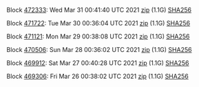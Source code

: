 Block [472333](https://testnet-insight.dashevo.org/insight/block/0000009813f7c9abc4cc5f656f26e522f8ee4aed6ede77b4c952f86cb9df8cc0): Wed Mar 31 00:41:40 UTC 2021 [zip](https://dash-bootstrap.ams3.digitaloceanspaces.com/testnet/2021-03-31/bootstrap.dat.zip) (1.1G) [SHA256](https://dash-bootstrap.ams3.digitaloceanspaces.com/testnet/2021-03-31/sha256.txt)

Block [471722](https://testnet-insight.dashevo.org/insight/block/000000093f6f5a023462e90ab86a889034a4b61d7af8dc6b091cbedd231df47c): Tue Mar 30 00:36:04 UTC 2021 [zip](https://dash-bootstrap.ams3.digitaloceanspaces.com/testnet/2021-03-30/bootstrap.dat.zip) (1.1G) [SHA256](https://dash-bootstrap.ams3.digitaloceanspaces.com/testnet/2021-03-30/sha256.txt)

Block [471121](https://testnet-insight.dashevo.org/insight/block/00000028bf561ad6a6aba0c795be5a2de8a237b1f5e377820c323dc45a502e4c): Mon Mar 29 00:38:08 UTC 2021 [zip](https://dash-bootstrap.ams3.digitaloceanspaces.com/testnet/2021-03-29/bootstrap.dat.zip) (1.1G) [SHA256](https://dash-bootstrap.ams3.digitaloceanspaces.com/testnet/2021-03-29/sha256.txt)

Block [470506](https://testnet-insight.dashevo.org/insight/block/0000019fab83170e6b97ba131b8c5a1b5200679a158d5049b90a037551d727a9): Sun Mar 28 00:36:02 UTC 2021 [zip](https://dash-bootstrap.ams3.digitaloceanspaces.com/testnet/2021-03-28/bootstrap.dat.zip) (1.1G) [SHA256](https://dash-bootstrap.ams3.digitaloceanspaces.com/testnet/2021-03-28/sha256.txt)

Block [469912](https://testnet-insight.dashevo.org/insight/block/0000010b9f3cf11a8227c3728624b361367d24cd5e183fbb56de7aad04c348ba): Sat Mar 27 00:40:28 UTC 2021 [zip](https://dash-bootstrap.ams3.digitaloceanspaces.com/testnet/2021-03-27/bootstrap.dat.zip) (1.1G) [SHA256](https://dash-bootstrap.ams3.digitaloceanspaces.com/testnet/2021-03-27/sha256.txt)

Block [469306](https://testnet-insight.dashevo.org/insight/block/00000134aea594be8c05e4ee6f0123a44d6100ffab7cb445f14f7bba26e29e78): Fri Mar 26 00:38:02 UTC 2021 [zip](https://dash-bootstrap.ams3.digitaloceanspaces.com/testnet/2021-03-26/bootstrap.dat.zip) (1.1G) [SHA256](https://dash-bootstrap.ams3.digitaloceanspaces.com/testnet/2021-03-26/sha256.txt)
